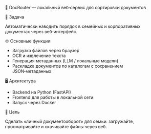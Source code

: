 📂 DocRouter — локальный веб‑сервис для сортировки документов

📝 Задача

Автоматически наводить порядок в семейных и корпоративных документах через веб‑интерфейс.

⚙️ Основные функции

- Загрузка файлов через браузер
- OCR и извлечение текста
- Генерация метаданных (LLM / локальные модели)
- Раскладка документов по каталогам с сохранением JSON‑метаданных

🖥️ Архитектура

- Backend на Python (FastAPI)
- Frontend для работы в локальной сети
- Запуск через Docker

📌 Цель

Сделать «личный документооборот» для семьи: загружайте, просматривайте и скачивайте файлы через веб.


